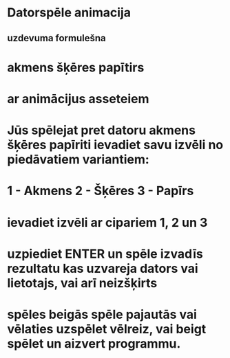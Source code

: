 # Datorspēle animacija
## uzdevuma formulešna

# akmens šķēres papītirs
# ar animācijus asseteiem

# Jūs spēlejat pret datoru akmens šķēres papīriti ievadiet savu izvēli no piedāvatiem variantiem:
# 1 - Akmens 2 - Šķēres 3 - Papīrs
# ievadiet izvēli ar cipariem 1, 2 un 3 
# uzpiediet ENTER un spēle izvadīs rezultatu kas uzvareja dators vai lietotajs, vai arī neizšķirts
# spēles beigās spēle pajautās vai vēlaties uzspēlet vēlreiz, vai beigt spēlet un aizvert programmu. 
